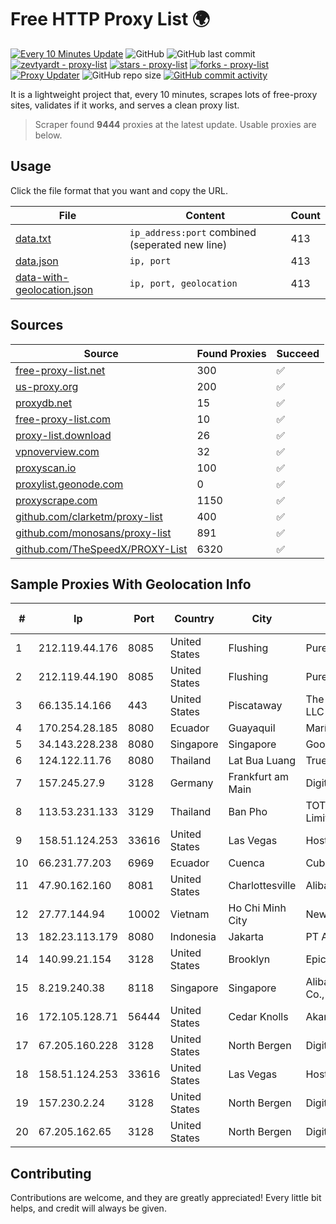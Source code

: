 
# Free HTTP Proxy List 🌍

[![Every 10 Minutes Update](https://github.com/mertguvencli/http-proxy-list/actions/workflows/main.yml/badge.svg?branch=main)](https://github.com/mertguvencli/http-proxy-list/actions/workflows/main.yml)
![GitHub](https://img.shields.io/github/license/mertguvencli/http-proxy-list)
![GitHub last commit](https://img.shields.io/github/last-commit/mertguvencli/http-proxy-list)
[![zevtyardt - proxy-list](https://img.shields.io/static/v1?label=zevtyardt&message=proxy-list&color=blue&logo=github)](https://github.com/zevtyardt/proxy-list "Go to GitHub repo")
[![stars - proxy-list](https://img.shields.io/github/stars/zevtyardt/proxy-list?style=social)](https://github.com/zevtyardt/proxy-list)
[![forks - proxy-list](https://img.shields.io/github/forks/zevtyardt/proxy-list?style=social)](https://github.com/zevtyardt/proxy-list)
[![Proxy Updater](https://github.com/zevtyardt/proxy-list/workflows/Proxy%20Updater/badge.svg)](https://github.com/zevtyardt/proxy-list/actions?query=workflow:"Proxy+Updater")
![GitHub repo size](https://img.shields.io/github/repo-size/zevtyardt/proxy-list)
[![GitHub commit activity](https://img.shields.io/github/commit-activity/m/zevtyardt/proxy-list?logo=commits)](https://github.com/zevtyardt/proxy-list/commits/main)

It is a lightweight project that, every 10 minutes, scrapes lots of free-proxy sites, validates if it works, and serves a clean proxy list.

> Scraper found **9444** proxies at the latest update. Usable proxies are below.

## Usage

Click the file format that you want and copy the URL.

|File|Content|Count|
|----|-------|-----|
|[data.txt](https://raw.githubusercontent.com/mertguvencli/http-proxy-list/main/proxy-list/data.txt)|`ip_address:port` combined (seperated new line)|413|
|[data.json](https://raw.githubusercontent.com/mertguvencli/http-proxy-list/main/proxy-list/data.json)|`ip, port`|413|
|[data-with-geolocation.json](https://raw.githubusercontent.com/mertguvencli/http-proxy-list/main/proxy-list/data-with-geolocation.json)|`ip, port, geolocation`|413|

## Sources

|Source|Found Proxies|Succeed|
|------|-------------|-------|
|[free-proxy-list.net](https://free-proxy-list.net)|300|✅|
|[us-proxy.org](https://www.us-proxy.org)|200|✅|
|[proxydb.net](http://proxydb.net)|15|✅|
|[free-proxy-list.com](https://free-proxy-list.com/?page=&port=&type%5B%5D=http&type%5B%5D=https&up_time=0&search=Search)|10|✅|
|[proxy-list.download](https://www.proxy-list.download/HTTP)|26|✅|
|[vpnoverview.com](https://vpnoverview.com/privacy/anonymous-browsing/free-proxy-servers)|32|✅|
|[proxyscan.io](https://www.proxyscan.io)|100|✅|
|[proxylist.geonode.com](https://proxylist.geonode.com/api/proxy-list?limit=300&page=1&sort_by=lastChecked&sort_type=desc&protocols=http,https)|0|✅|
|[proxyscrape.com](https://api.proxyscrape.com/v2/?request=displayproxies&protocol=http&timeout=10000&country=all&ssl=all&anonymity=all)|1150|✅|
|[github.com/clarketm/proxy-list](https://raw.githubusercontent.com/clarketm/proxy-list/master/proxy-list-raw.txt)|400|✅|
|[github.com/monosans/proxy-list](https://raw.githubusercontent.com/monosans/proxy-list/main/proxies/http.txt)|891|✅|
|[github.com/TheSpeedX/PROXY-List](https://raw.githubusercontent.com/TheSpeedX/PROXY-List/master/http.txt)|6320|✅|


## Sample Proxies With Geolocation Info

|#|Ip|Port|Country|City|Internet Service Provider|
|-|--|----|-------|----|-------------------------|
|1|212.119.44.176|8085|United States|Flushing|PureVoltage Hosting Inc.|
|2|212.119.44.190|8085|United States|Flushing|PureVoltage Hosting Inc.|
|3|66.135.14.166|443|United States|Piscataway|The Constant Company, LLC|
|4|170.254.28.185|8080|Ecuador|Guayaquil|María Teresa Vivar|
|5|34.143.228.238|8080|Singapore|Singapore|Google LLC|
|6|124.122.11.76|8080|Thailand|Lat Bua Luang|True Internet Co., Ltd.|
|7|157.245.27.9|3128|Germany|Frankfurt am Main|DigitalOcean, LLC|
|8|113.53.231.133|3129|Thailand|Ban Pho|TOT Public Company Limited|
|9|158.51.124.253|33616|United States|Las Vegas|Hostodo|
|10|66.231.77.203|6969|Ecuador|Cuenca|Cubotelecom Cia. Ltda.|
|11|47.90.162.160|8081|United States|Charlottesville|Alibaba.com LLC|
|12|27.77.144.94|10002|Vietnam|Ho Chi Minh City|Newass2011xDSLHCMC|
|13|182.23.113.179|8080|Indonesia|Jakarta|PT Aplikanusa Lintasarta|
|14|140.99.21.154|3128|United States|Brooklyn|EpicUp Holdings Inc|
|15|8.219.240.38|8118|Singapore|Singapore|Alibaba (US) Technology Co., Ltd.|
|16|172.105.128.71|56444|United States|Cedar Knolls|Akamai Technologies|
|17|67.205.160.228|3128|United States|North Bergen|DigitalOcean, LLC|
|18|158.51.124.253|33616|United States|Las Vegas|Hostodo|
|19|157.230.2.24|3128|United States|North Bergen|DigitalOcean, LLC|
|20|67.205.162.65|3128|United States|North Bergen|DigitalOcean, LLC|



## Contributing

Contributions are welcome, and they are greatly appreciated! Every
little bit helps, and credit will always be given.

